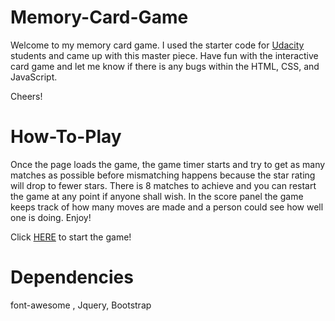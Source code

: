 # Memory-Card-Game

Welcome to my memory card game. I used the starter code for [Udacity](https://github.com/udacity/fend-project-memory-game) students and came up with this master piece. Have fun with the interactive card game and let me know if there is any bugs within the HTML, CSS, and JavaScript.

Cheers!

# How-To-Play

Once the page loads the game, the game timer starts and try to get as many matches as possible before mismatching happens because the star rating will drop to fewer stars. There is 8 matches to achieve and you can restart the game at any point if anyone shall wish. In the score panel the game keeps track of how many moves are made and a person could see how well one is doing. Enjoy!

Click [HERE](https://davideyard.github.io/Memory-Card-Game/) to start the game!

# Dependencies

font-awesome , Jquery, Bootstrap

